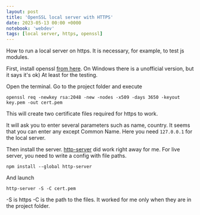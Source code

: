 ```yaml
---
layout: post
title: 'OpenSSL local server with HTTPS'
date: 2023-05-13 00:00 +0000
notebook: 'webdev'
tags: [local server, https, openssl]
---
```

How to run a local server on https. It is necessary, for example, to test js modules.

First, install openssl [from here](https://wiki.openssl.org/index.php/Binaries ). On Windows there is a unofficial version, but it says it's ok) At least for the testing.

Open the terminal. Go to the project folder and execute

`openssl req -newkey rsa:2048 -new -nodes -x509 -days 3650 -keyout key.pem -out cert.pem`

This will create two certificate files required for https to work.

It will ask you to enter several parameters such as name, country. It seems that you can enter any except Common Name. Here you need `127.0.0.1` for the local server.

Then install the server. [http-server](https://www.npmjs.com/package/http-server) did work right away for me. For live server, you need to write a config with file paths.

`npm install --global http-server`

And launch

`http-server -S -C cert.pem`

-S is https
-C is the path to the files. It worked for me only when they are in the project folder.